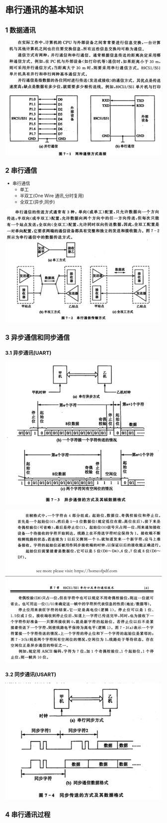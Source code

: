 # 串行通讯的基本知识

## 1 数据通讯

![alt text](image.png)
![alt text](image-1.png)

## 2 串行通信

- 串行通信
  - 单工
  - 半双工(One Wire 通讯,分时复用)
  - 全双工(异步,同步)

![alt text](image-2.png)


## 3 异步通信和同步通信

### 3.1 异步通讯(UART)

![alt text](image-3.png)

![alt text](image-4.png)

### 3.2 同步通讯(USART)

![alt text](image-5.png)

## 4 串行通讯过程